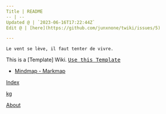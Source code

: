 ```yaml
---
Title | README
-- | --
Updated @ | `2023-06-16T17:22:44Z`
Edit @ | [here](https://github.com/junxnone/twiki/issues/5)

---
```

`Le vent se lève, ‌‍‍‌‍​‌‌‍​‍‌‌‌‌​‌‌‍‍‍​‌‍‍‍‍​‌‍‍‍‍​‌‍‍‌‍​‌‌‍​‍‍‌‌‌​‌‌‍‍‍​‌‌‌‍‍​‌‍‍‍‍​‌‍‍‌‍​‌‌‍​‌‌‌‌‍​‌‌‍‌​‍‌‌‌‌​‍‍‍‍‍​‍‍‍​‍‌​‌​‌‌‌​‌‌‌‌​‌‌‍il faut tenter de vivre.`


This is a [Template] Wiki.  <kbd>[Use this Template](https://github.com/junxnone/twiki/generate)</kbd>



- [Mindmap - Markmap](https://junxnone.github.io/twiki/markmap.html?md=https://junxnone.github.io/twiki/_sidebar.md)

[Index](_sidebar.md ':include')

[kg](https://junxnone.github.io/twiki/kg ':include :type=iframe width=100% height=800px')



[About](0014_About.md ':include')



